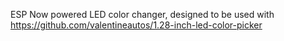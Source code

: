 ESP Now powered LED color changer, designed to be used with https://github.com/valentineautos/1.28-inch-led-color-picker
